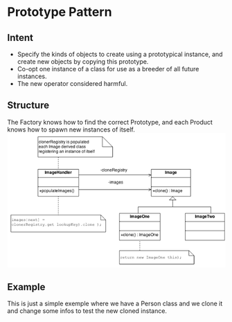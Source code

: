 # Prototype Pattern
## Intent
* Specify the kinds of objects to create using a prototypical instance, and create new objects by copying this prototype.
* Co-opt one instance of a class for use as a breeder of all future instances.
* The new operator considered harmful.

## Structure
The Factory knows how to find the correct Prototype, and each Product knows how to spawn new instances of itself.
![Prototype diagram](Prototype.png)

## Example
This is just a simple exemple where we have a Person class and we clone it and change some infos to test the new cloned instance.